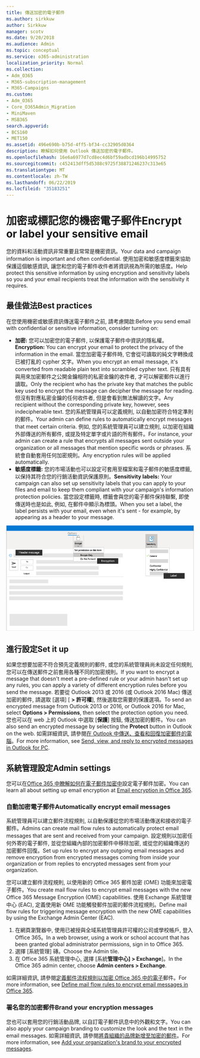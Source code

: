 ```yaml
---
title: 傳送加密的電子郵件
ms.author: sirkkuw
author: Sirkkuw
manager: scotv
ms.date: 9/20/2018
ms.audience: Admin
ms.topic: conceptual
ms.service: o365-administration
localization_priority: Normal
ms.collection:
- Adm_O365
- M365-subscription-management
- M365-Campaigns
ms.custom:
- Adm_O365
- Core_O365Admin_Migration
- MiniMaven
- MSB365
search.appverid:
- BCS160
- MET150
ms.assetid: 496e690b-b75d-4ff5-bf34-cc32905d0364
description: 瞭解如何使用 Outlook 傳送加密的電子郵件。
ms.openlocfilehash: 16e6a6977d7cd8ec4d6bf59adbcd196b14995752
ms.sourcegitcommit: c452413dff5d5388c9725f38871246237c313e65
ms.translationtype: MT
ms.contentlocale: zh-TW
ms.lasthandoff: 06/22/2019
ms.locfileid: "35183251"
---
```

# <a name="encrypt-or-label-your-sensitive-email"></a><span data-ttu-id="1a92a-103">加密或標記您的機密電子郵件</span><span class="sxs-lookup"><span data-stu-id="1a92a-103">Encrypt or label your sensitive email</span></span>

<span data-ttu-id="1a92a-104">您的資料和活動資訊非常重要且常常是機密資訊。</span><span class="sxs-lookup"><span data-stu-id="1a92a-104">Your data and campaign information is important and often confidential.</span></span> <span data-ttu-id="1a92a-105">使用加密和敏感度標籤來協助保護這個敏感資訊, 讓您和您的電子郵件收件者將資訊視為所需的敏感度。</span><span class="sxs-lookup"><span data-stu-id="1a92a-105">Help protect this sensitive information by using encryption and sensitivity labels so you and your email recipients treat the information with the sensitivity it requires.</span></span>


## <a name="best-practices"></a><span data-ttu-id="1a92a-106">最佳做法</span><span class="sxs-lookup"><span data-stu-id="1a92a-106">Best practices</span></span>

<span data-ttu-id="1a92a-107">在您使用機密或敏感資訊傳送電子郵件之前, 請考慮開啟:</span><span class="sxs-lookup"><span data-stu-id="1a92a-107">Before you send email with confidential or sensitive information, consider turning on:</span></span>

- <span data-ttu-id="1a92a-108">**加密:** 您可以加密您的電子郵件, 以保護電子郵件中資訊的隱私權。</span><span class="sxs-lookup"><span data-stu-id="1a92a-108">**Encryption:** You can encrypt your email to protect the privacy of the information in the email.</span></span> <span data-ttu-id="1a92a-109">當您加密電子郵件時, 它會從可讀取的純文字轉換成已被打亂的 cypher 文字。</span><span class="sxs-lookup"><span data-stu-id="1a92a-109">When you encrypt an email message, it's converted from readable plain text into scrambled cypher text.</span></span> <span data-ttu-id="1a92a-110">只有具有與用來加密郵件之公開金鑰相符的私密金鑰的收件者, 才可以解密郵件以進行讀取。</span><span class="sxs-lookup"><span data-stu-id="1a92a-110">Only the recipient who has the private key that matches the public key used to encrypt the message can decipher the message for reading.</span></span> <span data-ttu-id="1a92a-111">但沒有對應私密金鑰的任何收件者, 但是會看到無法解讀的文字。</span><span class="sxs-lookup"><span data-stu-id="1a92a-111">Any recipient without the corresponding private key, however, sees indecipherable text.</span></span> <span data-ttu-id="1a92a-112">您的系統管理員可以定義規則, 以自動加密符合特定準則的郵件。</span><span class="sxs-lookup"><span data-stu-id="1a92a-112">Your admin can define rules to automatically encrypt messages that meet certain criteria.</span></span> <span data-ttu-id="1a92a-113">例如, 您的系統管理員可以建立規則, 以加密在組織外部傳送的所有郵件, 或提及特定單字或片語的所有郵件。</span><span class="sxs-lookup"><span data-stu-id="1a92a-113">For instance, your admin can create a rule that encrypts all messages sent outside your organization or all messages that mention specific words or phrases.</span></span> <span data-ttu-id="1a92a-114">系統會自動套用任何加密規則。</span><span class="sxs-lookup"><span data-stu-id="1a92a-114">Any encryption rules will be applied automatically.</span></span>
- <span data-ttu-id="1a92a-115">**敏感度標籤:** 您的市場活動也可以設定可套用至檔案和電子郵件的敏感度標籤, 以保持其符合您的行銷活動資訊保護原則。</span><span class="sxs-lookup"><span data-stu-id="1a92a-115">**Sensitivity labels:** Your campaign can also set up sensitivity labels that you can apply to your files and email to keep them compliant with your campaign's information protection policies.</span></span> <span data-ttu-id="1a92a-116">當您設定標籤時, 標籤會與您的電子郵件保持聯繫, 即使傳送時也是如此, 例如, 在郵件中顯示為標頭。</span><span class="sxs-lookup"><span data-stu-id="1a92a-116">When you set a label, the label persists with your email, even when it's sent - for example, by appearing as a header to your message.</span></span>

![包含標籤和加密之注解的電子郵件圖表](media/m365-campaign-email-encrypt.png)


## <a name="set-it-up"></a><span data-ttu-id="1a92a-118">進行設定</span><span class="sxs-lookup"><span data-stu-id="1a92a-118">Set it up</span></span>

<span data-ttu-id="1a92a-119">如果您想要加密不符合預先定義規則的郵件, 或您的系統管理員尚未設定任何規則, 您可以在傳送郵件之前套用各種不同的加密規則。</span><span class="sxs-lookup"><span data-stu-id="1a92a-119">If you want to encrypt a message that doesn't meet a pre-defined rule or your admin hasn't set up any rules, you can apply a variety of different encryption rules before you send the message.</span></span> <span data-ttu-id="1a92a-120">若要從 Outlook 2013 或 2016 (或 Outlook 2016 Mac) 傳送加密的郵件, 請選取 [選項] [ **> 許可權**], 然後選取您需要的保護選項。</span><span class="sxs-lookup"><span data-stu-id="1a92a-120">To send an encrypted message from Outlook 2013 or 2016, or Outlook 2016 for Mac, select **Options > Permissions**, then select the protection option you need.</span></span> <span data-ttu-id="1a92a-121">您也可以在 web 上的 Outlook 中選取 [**保護**] 按鈕, 傳送加密的郵件。</span><span class="sxs-lookup"><span data-stu-id="1a92a-121">You can also send an encrypted message by selecting the **Protect** button in Outlook on the web.</span></span> <span data-ttu-id="1a92a-122">如需詳細資訊, 請參閱[在 Outlook 中傳送、查看和回復加密郵件的電腦](https://support.office.com/en-us/article/send-view-and-reply-to-encrypted-messages-in-outlook-for-pc-eaa43495-9bbb-4fca-922a-df90dee51980?ui=en-US&rs=en-US&ad=US)。</span><span class="sxs-lookup"><span data-stu-id="1a92a-122">For more information, see [Send, view, and reply to encrypted messages in Outlook for PC](https://support.office.com/en-us/article/send-view-and-reply-to-encrypted-messages-in-outlook-for-pc-eaa43495-9bbb-4fca-922a-df90dee51980?ui=en-US&rs=en-US&ad=US).</span></span>

## <a name="admin-settings"></a><span data-ttu-id="1a92a-123">系統管理設定</span><span class="sxs-lookup"><span data-stu-id="1a92a-123">Admin settings</span></span>

<span data-ttu-id="1a92a-124">您可以在[Office 365 中瞭解如何在電子郵件加密中](https://docs.microsoft.com/en-us/office365/securitycompliance/email-encryption)設定電子郵件加密。</span><span class="sxs-lookup"><span data-stu-id="1a92a-124">You can learn all about setting up email encryption at [Email encryption in Office 365](https://docs.microsoft.com/en-us/office365/securitycompliance/email-encryption).</span></span>

### <a name="automatically-encrypt-email-messages"></a><span data-ttu-id="1a92a-125">自動加密電子郵件</span><span class="sxs-lookup"><span data-stu-id="1a92a-125">Automatically encrypt email messages</span></span>

<span data-ttu-id="1a92a-126">系統管理員可以建立郵件流程規則, 以自動保護從您的市場活動傳送和接收的電子郵件。</span><span class="sxs-lookup"><span data-stu-id="1a92a-126">Admins can create mail flow rules to automatically protect email messages that are sent and received from your campaign.</span></span> <span data-ttu-id="1a92a-127">設定規則以加密任何外寄的電子郵件, 並從您組織內部的加密郵件中移除加密, 或從您的組織傳送的加密郵件回復。</span><span class="sxs-lookup"><span data-stu-id="1a92a-127">Set up rules to encrypt any outgoing email messages and remove encryption from encrypted messages coming from inside your organization or from replies to encrypted messages sent from your organization.</span></span> 

<span data-ttu-id="1a92a-128">您可以建立郵件流程規則, 以使用新的 Office 365 郵件加密 (OME) 功能來加密電子郵件。</span><span class="sxs-lookup"><span data-stu-id="1a92a-128">You create mail flow rules to encrypt email messages with the new Office 365 Message Encryption (OME) capabilities.</span></span> <span data-ttu-id="1a92a-129">使用 Exchange 系統管理中心 (EAC), 定義使用新 OME 功能觸發郵件加密的郵件流程規則。</span><span class="sxs-lookup"><span data-stu-id="1a92a-129">Define mail flow rules for triggering message encryption with the new OME capabilities by using the Exchange Admin Center (EAC).</span></span> 

1. <span data-ttu-id="1a92a-130">在網頁瀏覽器中, 使用已被授與全域系統管理員許可權的公司或學校帳戶, 登入 Office 365。</span><span class="sxs-lookup"><span data-stu-id="1a92a-130">In a web browser, using a work or school account that has been granted global administrator permissions, sign in to Office 365.</span></span> 
2. <span data-ttu-id="1a92a-131">選擇 [系統管理] 磚。</span><span class="sxs-lookup"><span data-stu-id="1a92a-131">Choose the Admin tile.</span></span> 
3. <span data-ttu-id="1a92a-132">在 Office 365 系統管理中心, 選擇 [系統**管理中心] > Exchange**]。</span><span class="sxs-lookup"><span data-stu-id="1a92a-132">In the Office 365 admin center, choose **Admin centers > Exchange**.</span></span> 

<span data-ttu-id="1a92a-133">如需詳細資訊, 請參閱[定義郵件流程規則以加密 Office 365 中的電子](https://docs.microsoft.com/en-us/office365/securitycompliance/define-mail-flow-rules-to-encrypt-email)郵件。</span><span class="sxs-lookup"><span data-stu-id="1a92a-133">For more information, see [Define mail flow rules to encrypt email messages in Office 365](https://docs.microsoft.com/en-us/office365/securitycompliance/define-mail-flow-rules-to-encrypt-email).</span></span>

### <a name="brand-your-encryption-messages"></a><span data-ttu-id="1a92a-134">署名您的加密郵件</span><span class="sxs-lookup"><span data-stu-id="1a92a-134">Brand your encryption messages</span></span>

<span data-ttu-id="1a92a-135">您也可以套用您的行銷活動品牌, 以自訂電子郵件訊息中的外觀和文字。</span><span class="sxs-lookup"><span data-stu-id="1a92a-135">You can also apply your campaign branding to customize the look and the text in the email messages.</span></span> <span data-ttu-id="1a92a-136">如需詳細資訊, 請參閱[將貴組織的品牌新增至加密的郵件](https://docs.microsoft.com/en-us/office365/securitycompliance/email-encryption)。</span><span class="sxs-lookup"><span data-stu-id="1a92a-136">For more information, see [Add your organization's brand to your encrypted messages](https://docs.microsoft.com/en-us/office365/securitycompliance/email-encryption).</span></span>

